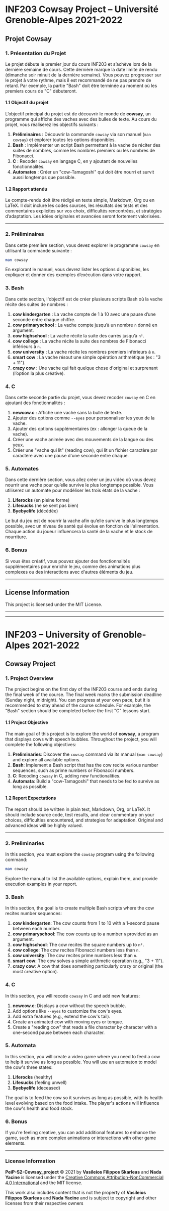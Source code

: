 # INF203 Cowsay Project – Université Grenoble-Alpes 2021-2022
## Projet Cowsay

### 1. Présentation du Projet
Le projet débute le premier jour du cours INF203 et s’achève lors de la dernière semaine de cours. Cette dernière marque la date limite de rendu (dimanche soir minuit de la dernière semaine). Vous pouvez progresser sur le projet à votre rythme, mais il est recommandé de ne pas prendre de retard. Par exemple, la partie "Bash" doit être terminée au moment où les premiers cours de "C" débuteront.

#### 1.1 Objectif du projet
L’objectif principal du projet est de découvrir le monde de **cowsay**, un programme qui affiche des vaches avec des bulles de texte. Au cours du projet, vous réaliserez les objectifs suivants :

1. **Préliminaires** : Découvrir la commande `cowsay` via son manuel (`man cowsay`) et explorer toutes les options disponibles.
2. **Bash** : Implémenter un script Bash permettant à la vache de réciter des suites de nombres, comme les nombres premiers ou les nombres de Fibonacci.
3. **C** : Recoder `cowsay` en langage C, en y ajoutant de nouvelles fonctionnalités.
4. **Automates** : Créer un "cow-Tamagoshi" qui doit être nourri et survit aussi longtemps que possible.

#### 1.2 Rapport attendu
Le compte-rendu doit être rédigé en texte simple, Markdown, Org ou en LaTeX. Il doit inclure les codes sources, les résultats des tests et des commentaires explicites sur vos choix, difficultés rencontrées, et stratégies d’adaptation. Les idées originales et avancées seront fortement valorisées.

---

### 2. Préliminaires
Dans cette première section, vous devez explorer le programme `cowsay` en utilisant la commande suivante :
```bash
man cowsay
```
En explorant le manuel, vous devrez lister les options disponibles, les expliquer et donner des exemples d’exécution dans votre rapport.

### 3. Bash
Dans cette section, l'objectif est de créer plusieurs scripts Bash où la vache récite des suites de nombres :

1. **cow kindergarten** : La vache compte de 1 à 10 avec une pause d’une seconde entre chaque chiffre.
2. **cow primaryschool** : La vache compte jusqu’à un nombre `n` donné en argument.
3. **cow highschool** : La vache récite la suite des carrés jusqu’à `n²`.
4. **cow college** : La vache récite la suite des nombres de Fibonacci inférieurs à `n`.
5. **cow university** : La vache récite les nombres premiers inférieurs à `n`.
6. **smart cow** : La vache résout une simple opération arithmétique (ex : "3 + 11").
7. **crazy cow** : Une vache qui fait quelque chose d'original et surprenant (l’option la plus créative).

### 4. C
Dans cette seconde partie du projet, vous devez recoder `cowsay` en C en ajoutant des fonctionnalités :

1. **newcow.c** : Affiche une vache sans la bulle de texte.
2. Ajouter des options comme `--eyes` pour personnaliser les yeux de la vache.
3. Ajouter des options supplémentaires (ex : allonger la queue de la vache).
4. Créer une vache animée avec des mouvements de la langue ou des yeux.
5. Créer une "vache qui lit" (reading cow), qui lit un fichier caractère par caractère avec une pause d'une seconde entre chaque.

### 5. Automates
Dans cette dernière section, vous allez créer un jeu vidéo où vous devez nourrir une vache pour qu’elle survive le plus longtemps possible. Vous utiliserez un automate pour modéliser les trois états de la vache :

1. **Liferocks** (en pleine forme)
2. **Lifesucks** (ne se sent pas bien)
3. **Byebyelife** (décédée)

Le but du jeu est de nourrir la vache afin qu’elle survive le plus longtemps possible, avec un niveau de santé qui évolue en fonction de l'alimentation. Chaque action du joueur influencera la santé de la vache et le stock de nourriture.

### 6. Bonus
Si vous êtes créatif, vous pouvez ajouter des fonctionnalités supplémentaires pour enrichir le jeu, comme des animations plus complexes ou des interactions avec d'autres éléments du jeu.

---

## License Information

This project is licensed under the MIT License.

---

---

# INF203 – University of Grenoble-Alpes 2021-2022
## Cowsay Project

### 1. Project Overview
The project begins on the first day of the INF203 course and ends during the final week of the course. The final week marks the submission deadline (Sunday night, midnight). You can progress at your own pace, but it is recommended to stay ahead of the course schedule. For example, the "Bash" section should be completed before the first "C" lessons start.

#### 1.1 Project Objective
The main goal of this project is to explore the world of **cowsay**, a program that displays cows with speech bubbles. Throughout the project, you will complete the following objectives:

1. **Preliminaries**: Discover the `cowsay` command via its manual (`man cowsay`) and explore all available options.
2. **Bash**: Implement a Bash script that has the cow recite various number sequences, such as prime numbers or Fibonacci numbers.
3. **C**: Recoding `cowsay` in C, adding new functionalities.
4. **Automata**: Build a "cow-Tamagoshi" that needs to be fed to survive as long as possible.

#### 1.2 Report Expectations
The report should be written in plain text, Markdown, Org, or LaTeX. It should include source code, test results, and clear commentary on your choices, difficulties encountered, and strategies for adaptation. Original and advanced ideas will be highly valued.

---

### 2. Preliminaries
In this section, you must explore the `cowsay` program using the following command:
```bash
man cowsay
```
Explore the manual to list the available options, explain them, and provide execution examples in your report.

### 3. Bash
In this section, the goal is to create multiple Bash scripts where the cow recites number sequences:

1. **cow kindergarten**: The cow counts from 1 to 10 with a 1-second pause between each number.
2. **cow primaryschool**: The cow counts up to a number `n` provided as an argument.
3. **cow highschool**: The cow recites the square numbers up to `n²`.
4. **cow college**: The cow recites Fibonacci numbers less than `n`.
5. **cow university**: The cow recites prime numbers less than `n`.
6. **smart cow**: The cow solves a simple arithmetic operation (e.g., "3 + 11").
7. **crazy cow**: A cow that does something particularly crazy or original (the most creative option).

### 4. C
In this section, you will recode `cowsay` in C and add new features:

1. **newcow.c**: Displays a cow without the speech bubble.
2. Add options like `--eyes` to customize the cow's eyes.
3. Add extra features (e.g., extend the cow's tail).
4. Create an animated cow with moving eyes or tongue.
5. Create a "reading cow" that reads a file character by character with a one-second pause between each character.

### 5. Automata
In this section, you will create a video game where you need to feed a cow to help it survive as long as possible. You will use an automaton to model the cow's three states:

1. **Liferocks** (healthy)
2. **Lifesucks** (feeling unwell)
3. **Byebyelife** (deceased)

The goal is to feed the cow so it survives as long as possible, with its health level evolving based on the food intake. The player's actions will influence the cow's health and food stock.

### 6. Bonus
If you're feeling creative, you can add additional features to enhance the game, such as more complex animations or interactions with other game elements.

---

### License Information

**PeiP-S2-Cowsay_project** © 2021 by **Vasileios Filippos Skarleas** and **Nada Yacine** is licensed under the [Creative Commons Attribution-NonCommercial 4.0 International](https://creativecommons.org/licenses/by-nc/4.0/) and the MIT license. 

This work also includes content that is not the property of **Vasileios Filippos Skarleas** and **Nada Yacine** and is subject to copyright and other licenses from their respective owners
